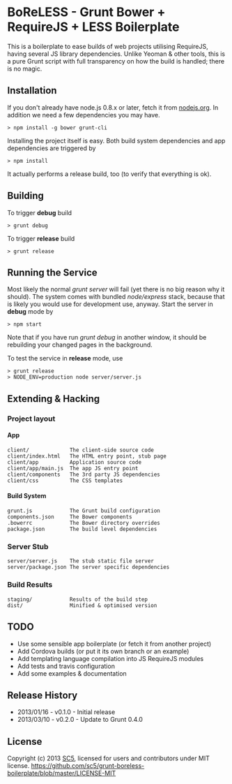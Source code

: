 # BoReLESS - Grunt Bower + RequireJS + LESS Boilerplate

This is a boilerplate to ease builds of web projects utilising RequireJS, having several JS library dependencies. Unlike Yeoman & other tools, this is a pure Grunt script with full transparency on how the build is handled; there is no magic.

## Installation

If you don't already have node.js 0.8.x or later, fetch it from [nodejs.org](http://www.nodejs.org/). In addition we need a few dependencies you may have.

    > npm install -g bower grunt-cli

Installing the project itself is easy. Both build system dependencies and app dependencies are triggered by

    > npm install

It actually performs a release build, too (to verify that everything is ok).

## Building

To trigger **debug** build

    > grunt debug

To trigger **release** build

    > grunt release

## Running the Service

Most likely the normal *grunt server* will fail (yet there is no big reason why it should). The system comes with bundled *node/express* stack, because that is likely you would use for development use, anyway. Start the server in **debug** mode by

    > npm start

Note that if you have run *grunt debug* in another window, it should be rebuilding your changed pages in the background.

To test the service in **release** mode, use

    > grunt release
    > NODE_ENV=production node server/server.js

##  Extending & Hacking

###  Project layout

#### App

    client/             The client-side source code
    client/index.html   The HTML entry point, stub page
    client/app          Application source code
    client/app/main.js  The app JS entry point
    client/components   The 3rd party JS dependencies
    client/css          The CSS templates


####  Build System

    grunt.js            The Grunt build configuration
    components.json     The Bower components
    .bowerrc            The Bower directory overrides
    package.json        The build level dependencies

###  Server Stub

    server/server.js    The stub static file server
    server/package.json The server specific dependencies

### Build Results

    staging/            Results of the build step
    dist/               Minified & optimised version

## TODO

* Use some sensible app boilerplate (or fetch it from another project)
* Add Cordova builds (or put it its own branch or an example)
* Add templating language compilation into JS RequireJS modules
* Add tests and travis configuration
* Add some examples & documentation

## Release History

* 2013/01/16 - v0.1.0 - Initial release
* 2013/03/10 - v0.2.0 - Update to Grunt 0.4.0

## License

Copyright (c) 2013 [SC5](http://sc5.io/), licensed for users and contributors under MIT license.
https://github.com/sc5/grunt-boreless-boilerplate/blob/master/LICENSE-MIT
